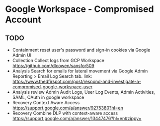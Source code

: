 # Google Workspace - Compromised Account

## TODO
- Containment reset user's password and sign-in cookies via Google Admin UI
- Collection Collect logs from GCP Workspace https://github.com/dlcowen/sansfor509
- Analysis Search for emails for lateral movement via Google Admin Reporting > Email Log Search tab. link: https://www.thedfirspot.com/post/respond-and-investigate-a-compromised-google-workspace-user
- Analysis review Admin Audit Logs, User Log Events, Admin Activities, SAML, OAuth in google workspace
- Recovery Context Aware Access https://support.google.com/a/answer/9275380?hl=en
- Recovery Combine DLP with context-aware access https://support.google.com/a/answer/13447476?hl=en#zippy=